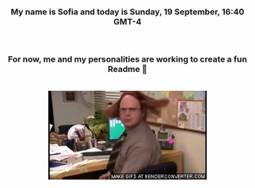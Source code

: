 


<div align="center">
<h3 >My name is Sofia and today is Sunday, 19 September, 16:40 GMT-4</h3><br>
<h3 >For now, me and my personalities are working to create a fun Readme 👋
</h3><br>
<img src='img/dwight.gif' alt='working...'/>
</div>
